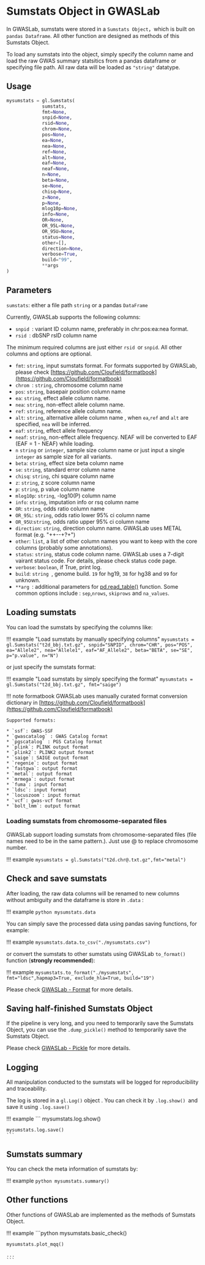 # Sumstats Object in GWASLab

In GWASLab, sumstats were stored in a `Sumstats Object`，which is built on `pandas Dataframe`. All other function are designed as methods of this Sumstats Object. 

To load any sumstats into the object, simply specify the column name and load the raw GWAS summary statsitics from a pandas dataframe or specifying file path. All raw data will be loaded as `"string"` datatype. 

## Usage

```python
mysumstats = gl.Sumstats(
             sumstats,
             fmt=None,
             snpid=None,
             rsid=None,
             chrom=None,
             pos=None,
             ea=None,
             nea=None,
             ref=None,
             alt=None,
             eaf=None,
             neaf=None,
             n=None,
             beta=None,
             se=None,
             chisq=None,
             z=None,
             p=None,
             mlog10p=None,
             info=None,
             OR=None,
             OR_95L=None,
             OR_95U=None,
             status=None,
             other=[],
             direction=None,
             verbose=True,
             build="99",
             **args
)
```

## Parameters

`sumstats`: either a file path `string` or a pandas `DataFrame`

Currently, GWASLab supports the following columns:

* `snpid `: variant ID column name, preferably in chr:pos:ea:nea format.
* `rsid `: dbSNP rsID column name

The minimum required columns are just either `rsid `or `snpid`. 
All other columns and options are optional.

* `fmt`: `string`, input sumstats format. For formats supported by GWASLab, please check [https://github.com/Cloufield/formatbook](https://github.com/Cloufield/formatbook)
* `chrom `: `string`, chromosome column name
* `pos`: `string`, basepair position column name
* `ea`: `string`, effect allele column name. 
* `nea`: `string`, non-effect allele column name.
* `ref`: `string`, reference allele column name.
* `alt`: `string`, alternative allele column name , when `ea`,`ref` and `alt` are specified, `nea` will be inferred.
* `eaf`: `string`, effect allele frequency
* `neaf`: `string`, non-effect allele frequency. NEAF will be converted to EAF (EAF = 1 - NEAF) while loading.
* `n` `string` or `integer`, sample size column name or just input a single `integer` as sample size for all variants.
* `beta`: `string`, effect size beta column name
* `se`: `string`, standard error column name
* `chisq`: `string`, chi square column name
* `z`: `string`, z score column name
* `p`: `string`, p value column name
* `mlog10p`: `string`, -log10(P) column name
* `info`: `string`, imputation info or rsq column name
* `OR`: `string`, odds ratio column name
* `OR_95L`: `string`, odds ratio lower 95% ci column name
* `OR_95U`:`string`, odds ratio upper 95% ci column name
* `direction`: `string`, direction column name. GWASLab uses METAL format (e.g. "++--+?+")
* `other`: `list`, a list  of other column names you want to keep with the core columns (probably some annotations).
* `status`: `string`, status code column name. GWASLab uses a 7-digit vairant status code. For details, please check status code page.
* `verbose`: `boolean`, if True, print log. 
* `build`:  `string `, genome build. `19` for hg19, `38` for hg38 and `99` for unknown.
* `**arg `: additional parameters for [pd.read_table()](https://pandas.pydata.org/docs/reference/api/pandas.read_table.html) function. Some common options include : `sep`,`nrows`, `skiprows` and `na_values`.

## Loading sumstats

You can load the sumstats by specifying the columns like:

!!! example "Load sumstats by manually specifying columns"
    ```
    mysumstats = gl.Sumstats("t2d_bbj.txt.gz",
                 snpid="SNPID",
                 chrom="CHR",
                 pos="POS",
                 ea="Allele2",
                 nea="Allele1",
                 eaf="AF_Allele2",
                 beta="BETA",
                 se="SE",
                 p="p.value",
                 n="N")
    ```

or just specify the sumstats format:

!!! example "Load sumstats by simply specifying the format"
    ```
    mysumstats = gl.Sumstats("t2d_bbj.txt.gz", fmt="saige")
    ```
    
!!! note formatbook
    GWASLab uses manually curated format conversion dictionary in [https://github.com/Cloufield/formatbook](https://github.com/Cloufield/formatbook)

    Supported formats:
    
    * `ssf`: GWAS-SSF
    * `gwascatalog` : GWAS Catalog format
    * `pgscatalog` : PGS Catalog format
    * `plink`: PLINK output format
    * `plink2`: PLINK2 output format
    * `saige`: SAIGE output format
    * `regenie`: output format
    * `fastgwa`: output format
    * `metal`: output format
    * `mrmega`: output format
    * `fuma`: input format
    * `ldsc`: input format
    * `locuszoom`: input format
    * `vcf`: gwas-vcf format
    * `bolt_lmm`: output format
    
### Loading sumstats from chromosome-separated files
GWASLab support loading sumstats from chromosome-separated files (file names need to be in the same pattern.). Just use @ to replace chromosome number. 

!!! example
    ```
    mysumstats = gl.Sumstats("t2d.chr@.txt.gz",fmt="metal")
    ```


## Check and save sumstats
After loading, the raw data columns will be renamed to new columns without ambiguity and the dataframe is store in `.data` :

!!! example
    ```python
    mysumstats.data
    ```

You can simply save the processed data using pandas saving functions, for example:

!!! example
    ```
    mysumstats.data.to_csv("./mysumstats.csv")
    ```  
    
or convert the sumstats to other sumstats using GWASLab `to_format()` function (**strongly recommended**):

!!! example 
    ```
    mysumstats.to_format("./mysumstats", fmt="ldsc",hapmap3=True, exclude_hla=True, build="19")
    ```
    
Please check [GWASLab - Format](https://cloufield.github.io/gwaslab/Format/) for more details.

## Saving half-finished Sumstats Object

If the pipeline is very long, and you need to temporarily save the Sumstats Object, you can use the `.dump_pickle()` method to temporarily save the Sumstats Object.

Please check [GWASLab - Pickle](https://cloufield.github.io/gwaslab/Pickle/) for more details.

## Logging

All manipulation conducted to the sumstats will be logged for reproducibility and traceability. 

The log is stored in a `gl.Log()` object . You can check it by `.log.show() `and save it using `.log.save()`

!!! example 
    ```
    mysumstats.log.show()
    
    mysumstats.log.save()
    ```

## Sumstats summary

You can check the meta information of sumstats by:

!!! example 
    ```python
    mysumstats.summary()
    ```

## Other functions

Other functions of GWASLab are implemented as the methods of Sumstats Object.

!!! example
    ```python
    mysumstats.basic_check()
    
    mysumstats.plot_mqq()
    
    ...
    ```
